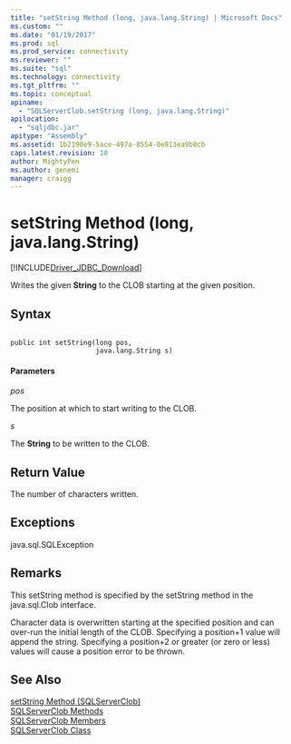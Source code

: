 ```yaml
---
title: "setString Method (long, java.lang.String) | Microsoft Docs"
ms.custom: ""
ms.date: "01/19/2017"
ms.prod: sql
ms.prod_service: connectivity
ms.reviewer: ""
ms.suite: "sql"
ms.technology: connectivity
ms.tgt_pltfrm: ""
ms.topic: conceptual
apiname: 
  - "SQLServerClob.setString (long, java.lang.String)"
apilocation: 
  - "sqljdbc.jar"
apitype: "Assembly"
ms.assetid: 1b2190e9-5ace-497a-8554-0e913ea9b0cb
caps.latest.revision: 10
author: MightyPen
ms.author: genemi
manager: craigg
---
```

# setString Method (long, java.lang.String)
[!INCLUDE[Driver_JDBC_Download](../../../includes/driver_jdbc_download.md)]

  Writes the given **String** to the CLOB starting at the given position.  
  
## Syntax  
  
```  
  
public int setString(long pos,  
                     java.lang.String s)  
```  
  
#### Parameters  
 *pos*  
  
 The position at which to start writing to the CLOB.  
  
 *s*  
  
 The **String** to be written to the CLOB.  
  
## Return Value  
 The number of characters written.  
  
## Exceptions  
 java.sql.SQLException  
  
## Remarks  
 This setString method is specified by the setString method in the java.sql.Clob interface.  
  
 Character data is overwritten starting at the specified position and can over-run the initial length of the CLOB. Specifying a position+1 value will append the string. Specifying a position+2 or greater (or zero or less) values will cause a position error to be thrown.  
  
## See Also  
 [setString Method &#40;SQLServerClob&#41;](../../../connect/jdbc/reference/setstring-method-sqlserverclob.md)   
 [SQLServerClob Methods](../../../connect/jdbc/reference/sqlserverclob-methods.md)   
 [SQLServerClob Members](../../../connect/jdbc/reference/sqlserverclob-members.md)   
 [SQLServerClob Class](../../../connect/jdbc/reference/sqlserverclob-class.md)  
  
  
